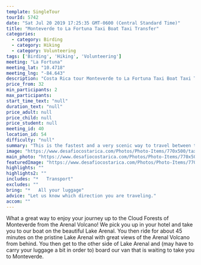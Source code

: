 ```yaml
---
template: SingleTour
tourId: 5742
date: "Sat Jul 20 2019 17:25:35 GMT-0600 (Central Standard Time)"
title: "Monteverde to La Fortuna Taxi Boat Taxi Transfer"
categories: 
  - category: Birding
  - category: Hiking
  - category: Volunteering
tags: ['Birding', 'Hiking', 'Volunteering']
meeting: "La Fortuna"
meeting_lat: "10.4718"
meeting_lng: "-84.643"
description: "Costa Rica tour Monteverde to La Fortuna Taxi Boat Taxi Transfer, id 5742"
price_from: 32
min_participants: 2
max_participants: 
start_time_text: "null"
duration_text: "null"
price_adult: null
price_child: null
price_student: null
meeting_id: 40
location_id: 54
difficulty: "null"
summary: "This is the fastest and a very scenic way to travel between the Arenal Vocano and the cloud forests of Monteverde. This transfer operates in either direction and you get great views of the Arenal Volcano and the unspoiled and tropical Lake Arenal."
image: "https://www.desafiocostarica.com/Photos/Photo-Items/770x500/taxi-boat-taxi-boat-transfer-monteverde-to-arenal-1412809042.jpg"
main_photo: "https://www.desafiocostarica.com/Photos/Photo-Items/770x500/taxi-boat-taxi-boat-transfer-monteverde-to-arenal-1412809042.jpg"
featuredImage: "https://www.desafiocostarica.com/Photos/Photo-Items/770x500/taxi-boat-taxi-boat-transfer-monteverde-to-arenal-1412809042.jpg"
highlights: ""
highlights2: ""
includes: "*   Transport"
excludes: ""
bring: "*   All your luggage"
advice: "Let us know which direction you are traveling."
accom: ""
---
```

What a great way to enjoy your journey up to the Cloud Forests of Monteverde from the Arenal Volcano! We pick you up in your hotel and take you to our boat on the beautiful Lake Arenal. You then ride for about 45 minutes on the pristine Lake Arenal with great views of the Arenal Volcano from behind. You then get to the other side of Lake Arenal and (may have to carry your luggage a bit in order to) board our van that is waiting to take you to Monteverde.